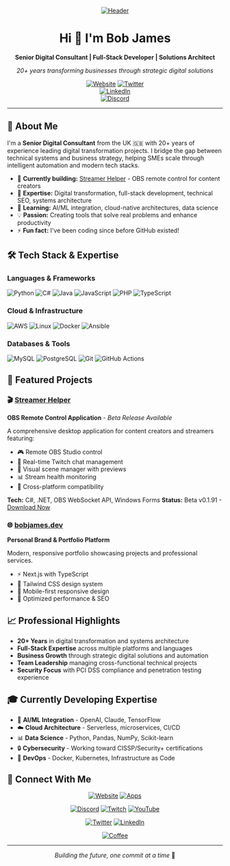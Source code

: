 <div align="center">

  [![Header](https://raw.githubusercontent.com/bbbjames/init-bobJames/main/bobJames-SeoHeader.png "Header")](https://bobjames.dev)

  # Hi 👋 I'm Bob James

  **Senior Digital Consultant | Full-Stack Developer | Solutions Architect**

  *20+ years transforming businesses through strategic digital solutions*

  [![Website](https://img.shields.io/badge/🌐_Website-bobjames.dev-blue?style=for-the-badge)](https://bobjames.dev)
  [![Twitter](https://img.shields.io/badge/🕊️_Twitter-@init__bobjames-1DA1F2?style=for-the-badge)](https://bobjames.dev/twitter)  
  [![LinkedIn](https://img.shields.io/badge/💼_LinkedIn-bobbjames-0077B5?style=for-the-badge)](https://bobjames.dev/linkedin)     
  [![Discord](https://img.shields.io/badge/🎙️_Discord-Community-5865F2?style=for-the-badge)](https://bobjames.dev/discord)        

  </div>

  ---

  ## 🚀 About Me

  I'm a **Senior Digital Consultant** from the UK 🇬🇧 with 20+ years of experience leading digital transformation projects. I bridge the gap between
  technical systems and business strategy, helping SMEs scale through intelligent automation and modern tech stacks.

  - 🔭 **Currently building:** [Streamer Helper](https://github.com/bbbjames/streamer-helper) - OBS remote control for content creators
  - 🎯 **Expertise:** Digital transformation, full-stack development, technical SEO, systems architecture
  - 🌱 **Learning:** AI/ML integration, cloud-native architectures, data science
  - 💡 **Passion:** Creating tools that solve real problems and enhance productivity
  - ⚡ **Fun fact:** I've been coding since before GitHub existed!

  ## 🛠️ Tech Stack & Expertise

  ### **Languages & Frameworks**
  ![Python](https://img.shields.io/badge/Python-3776AB?style=flat&logo=python&logoColor=white)
  ![C#](https://img.shields.io/badge/C%23-239120?style=flat&logo=c-sharp&logoColor=white)
  ![Java](https://img.shields.io/badge/Java-ED8B00?style=flat&logo=java&logoColor=white)
  ![JavaScript](https://img.shields.io/badge/JavaScript-F7DF1E?style=flat&logo=javascript&logoColor=black)
  ![PHP](https://img.shields.io/badge/PHP-777BB4?style=flat&logo=php&logoColor=white)
  ![TypeScript](https://img.shields.io/badge/TypeScript-007ACC?style=flat&logo=typescript&logoColor=white)

  ### **Cloud & Infrastructure**
  ![AWS](https://img.shields.io/badge/AWS-232F3E?style=flat&logo=amazon-aws&logoColor=white)
  ![Linux](https://img.shields.io/badge/Linux-FCC624?style=flat&logo=linux&logoColor=black)
  ![Docker](https://img.shields.io/badge/Docker-2496ED?style=flat&logo=docker&logoColor=white)
  ![Ansible](https://img.shields.io/badge/Ansible-EE0000?style=flat&logo=ansible&logoColor=white)

  ### **Databases & Tools**
  ![MySQL](https://img.shields.io/badge/MySQL-4479A1?style=flat&logo=mysql&logoColor=white)
  ![PostgreSQL](https://img.shields.io/badge/PostgreSQL-316192?style=flat&logo=postgresql&logoColor=white)
  ![Git](https://img.shields.io/badge/Git-F05032?style=flat&logo=git&logoColor=white)
  ![GitHub Actions](https://img.shields.io/badge/GitHub_Actions-2088FF?style=flat&logo=github-actions&logoColor=white)

  ## 🎯 Featured Projects

  ### 🎬 [Streamer Helper](https://github.com/bbbjames/streamer-helper)
  **OBS Remote Control Application** - *Beta Release Available*

  A comprehensive desktop application for content creators and streamers featuring:
  - 🎮 Remote OBS Studio control
  - 💬 Real-time Twitch chat management
  - 🎨 Visual scene manager with previews
  - 📊 Stream health monitoring
  - 🔧 Cross-platform compatibility

  **Tech:** C#, .NET, OBS WebSocket API, Windows Forms
  **Status:** Beta v0.1.91 - [Download Now](https://bobjames.dev/apps/streamer-helper)

  ### 🌐 [bobjames.dev](https://bobjames.dev)
  **Personal Brand & Portfolio Platform**

  Modern, responsive portfolio showcasing projects and professional services.
  - ⚡ Next.js with TypeScript
  - 🎨 Tailwind CSS design system
  - 📱 Mobile-first responsive design
  - 🚀 Optimized performance & SEO

  ## 📈 Professional Highlights

  - **20+ Years** in digital transformation and systems architecture
  - **Full-Stack Expertise** across multiple platforms and languages
  - **Business Growth** through strategic digital solutions and automation
  - **Team Leadership** managing cross-functional technical projects
  - **Security Focus** with PCI DSS compliance and penetration testing experience

  ## 🎓 Currently Developing Expertise

  - 🤖 **AI/ML Integration** - OpenAI, Claude, TensorFlow
  - ☁️ **Cloud Architecture** - Serverless, microservices, CI/CD
  - 📊 **Data Science** - Python, Pandas, NumPy, Scikit-learn
  - 🔒 **Cybersecurity** - Working toward CISSP/Security+ certifications
  - 🐳 **DevOps** - Docker, Kubernetes, Infrastructure as Code

  ## 🌟 Connect With Me

  <div align="center">

  [![Website](https://img.shields.io/badge/🌐_Portfolio-bobjames.dev-blue?style=for-the-badge&logo=safari&logoColor=white)](https://bobjames.dev)
  [![Apps](https://img.shields.io/badge/📱_My_Apps-bobjames.dev/apps-purple?style=for-the-badge&logo=windows&logoColor=white)](https://bobjames.dev/apps)

  [![Discord](https://img.shields.io/badge/🎙️_Discord-Join_Community-5865F2?style=for-the-badge&logo=discord&logoColor=white)](htttps://bobjames.dev/discord
  )
  [![Twitch](https://img.shields.io/badge/🎮_Twitch-Live_Coding-9146FF?style=for-the-badge&logo=twitch&logoColor=white)](https://bobjames.dev/twitch)
  [![YouTube](https://img.shields.io/badge/▶️_YouTube-Tech_Content-FF0000?style=for-the-badge&logo=youtube&logoColor=white)](httpss://bobjames.dev/youtube)

  [![Twitter](https://img.shields.io/badge/🕊️_Twitter-@init__bobjames-1DA1F2?style=for-the-badge&logo=twitter&logoColor=white)](htttps://bobjames.dev/twitter)
  [![LinkedIn](https://img.shields.io/badge/💼_LinkedIn-Professional-0077B5?style=for-the-badge&logo=linkedin&logoColor=white)](https://bobjames.dev/linkedin)

  [![Coffee](https://img.shields.io/badge/☕_Buy_Me_Coffee-Support_My_Work-FFDD00?style=for-the-badge&logo=buy-me-a-coffee&logoColor=black)](https://bobjames.dev/coffee)

  </div>

  ---

  <div align="center">

  *Building the future, one commit at a time* 🚀

  </div>
